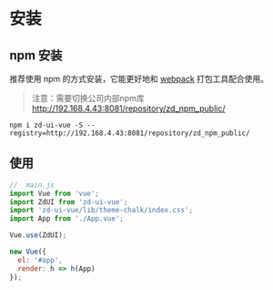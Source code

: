 # 安装

## npm 安装

推荐使用 npm 的方式安装，它能更好地和 [webpack](https://webpack.js.org/) 打包工具配合使用。
> 注意：需要切换公司内部npm库 http://192.168.4.43:8081/repository/zd_npm_public/

```shell
npm i zd-ui-vue -S --registry=http://192.168.4.43:8081/repository/zd_npm_public/
```

## 使用
```js
//  main.js
import Vue from 'vue';
import ZdUI from 'zd-ui-vue';
import 'zd-ui-vue/lib/theme-chalk/index.css';
import App from './App.vue';

Vue.use(ZdUI);

new Vue({
  el: '#app',
  render: h => h(App)
});
```



